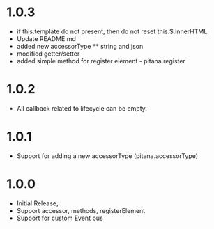 
1.0.3
=====
* if this.template do not present, then do not reset this.$.innerHTML
* Update README.md
* added new accessorType
** string and json
* modified getter/setter
* added simple method for register element - pitana.register

1.0.2
=====
* All callback related to lifecycle can be empty.

1.0.1
=====
* Support for adding a new accessorType (pitana.accessorType)

1.0.0
=====
* Initial Release,
* Support accessor, methods, registerElement
* Support for custom Event bus
